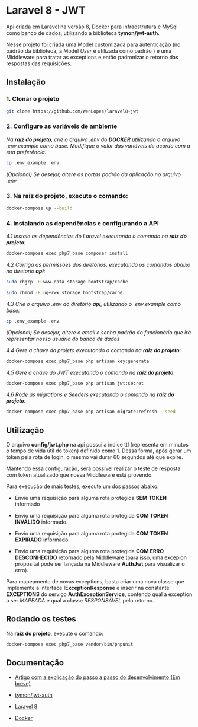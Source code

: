 
# Laravel 8 - JWT

Api criada em Laravel na versão 8, Docker para infraestrutura e MySql como banco de dados, utilizando a biblioteca **tymon/jwt-auth**.

Nesse projeto foi criada uma Model customizada para autenticação (no padrão da biblioteca, a Model *User* é utilizada como padrão ) e uma Middleware para tratar as exceptions e então padronizar o retorno das respostas das requisições.
## Instalação 

### 1. Clonar o projeto

```bash
git clone https://github.com/WenLopes/laravel8-jwt
```


### 2. Configure as variáveis de ambiente
*Na **raiz do projeto**, crie o arquivo .env do **DOCKER** utilizando o arquivo .env.example como base. Modifique o valor das variáveis de acordo com a sua preferência.*

```bash
cp .env_example .env
```


*(Opcional) Se desejar, altere as portas padrão da aplicação no arquivo .env*

### 3. Na raíz do projeto, execute o comando:
```bash
docker-compose up --build
```


### 4. Instalando as dependências e configurando a API
*4.1 Instale as dependências do Laravel executando o comando na **raiz do projeto**:*
```bash
docker-compose exec php7_base composer install
```


*4.2 Corriga as permissões dos diretórios, executando os comandos abaixo no diretório **api**:*

```bash
sudo chgrp -R www-data storage bootstrap/cache
```


```bash
sudo chmod -R ug+rwx storage bootstrap/cache
```


*4.3 Crie o arquivo .env do diretório **api**, utilizando o .env.example como base:*

```bash
cp .env_example .env
```


*(Opcional) Se desejar, altere o email e senha padrão do funcionário que irá representar nosso usuário do banco de dados*

*4.4 Gere a chave do projeto executando o comando na **raiz do projeto**:*

```bash
docker-compose exec php7_base php artisan key:generate
```


*4.5 Gere a chave do JWT executando o comando na **raiz do projeto**:*

```bash
docker-compose exec php7_base php artisan jwt:secret
```


*4.6 Rode as migrations e Seeders executando o comando na **raiz do projeto**:*

```bash
docker-compose exec php7_base php artisan migrate:refresh --seed
```

## Utilização

O arquivo **config/jwt.php** na api possui a índice ttl (representa em minutos o tempo de vida útil do token) definido como 1. Dessa forma, após gerar um token pela rota de login, o mesmo vai durar 60 segundos até que expire.

Mantendo essa configuração, será possível realizar o teste de resposta com token atualizado que nossa Middleware está provendo.

Para execução de mais testes, execute um dos passos abaixo:
* Envie uma requisição para alguma rota protegida **SEM TOKEN** informado

* Envio uma requisição para alguma rota protegida **COM TOKEN INVÁLIDO** informado.

* Envio uma requisição para alguma rota protegida **COM TOKEN EXPIRADO** informado.

* Envio uma requisição para alguma rota protegida **COM ERRO DESCONHECIDO** retornado pela Middleware (para isso, uma excepion proposital pode ser lançada na Middleware **AuthJwt** para visualizar o erro).

Para mapeamento de novas exceptions, basta criar uma nova classe que implemente a interface **IExceptionResponse** e inserir na constante **EXCEPTIONS** do serviço **AuthExceptionService**, contendo qual a exception a ser *MAPEADA* e qual a classe *RESPONSÁVEL* pelo retorno.
## Rodando os testes

Na **raiz do projeto**, execute o comando:

```bash
docker-compose exec php7_base vendor/bin/phpunit
```

## Documentação

* [Artigo com a explicação do passo a passo do desenvolvimento (Em breve)](https://medium.com/@wenlopes)

* [tymon/jwt-auth](https://jwt-auth.readthedocs.io/en/develop/laravel-installation/)

* [Laravel 8](https://laravel.com/docs/8.x/releases)

* [Docker](https://www.docker.com/)